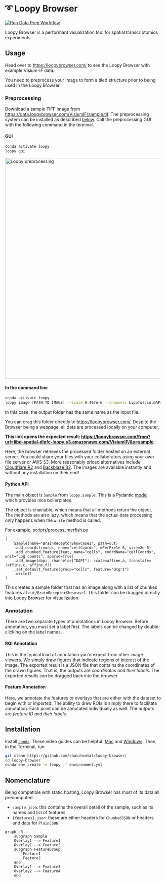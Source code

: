 # ➰ Loopy Browser

[![Run Data Prep Workflow](https://github.com/chaichontat/loopy-browser/actions/workflows/data_prep.yml/badge.svg?branch=main)](https://github.com/chaichontat/loopy-browser/actions/workflows/data_prep.yml)

Loopy Browser is a performant visualization tool for spatial transcriptomics experiments.

## Usage

Head over to https://loopybrowser.com/ to see the Loopy Browser with example Visium-IF data.

You need to preprocess your image to form a tiled structure prior to being used in the Loopy Browser.

### Preprocessing

Download a sample TIFF image from https://data.loopybrowser.com/VisiumIF/sample.tif.
The preprocessing system can be installed as described [below](#Installation).
Call the preprocessing GUI with the following command in the terminal.

#### GUI

```sh
conda activate loopy
loopy gui
```

<img width="712" alt="Loopy preprocessing" src="https://user-images.githubusercontent.com/34997334/193870809-5338cbfa-9d7d-4e12-aca7-8a2c149eb2a2.png">

#### In the command line

```sh
conda activate loopy
loopy image [PATH TO IMAGE] --scale 0.497e-6 --channels Lipofuscin,DAPI,GFAP,NeuN,OLIG2,TMEM119
```

In this case, the output folder has the same name as the input file.

You can drag this folder directly to https://loopybrowser.com/.
Despite the Browser being a webpage, all data are processed locally on your computer.

**This link opens the expected result: https://loopybrowser.com/from?url=libd-spatial-dlpfc-loopy.s3.amazonaws.com/VisiumIF/&s=sample.**

Here, the browser retrieves the processed folder hosted on an external server.
You could share your files with your collaborators using your own file server or AWS S3.
More reasonably priced alternatives include [Cloudflare R2](https://www.cloudflare.com/products/r2/) and [Backblaze B2](https://www.backblaze.com/b2/cloud-storage.html).
The images are available instantly and without any installation on their end!

#### Python API

The main object is `Sample` from `loopy.sample`.
This is a Pydantic [model](https://docs.pydantic.dev/usage/models/) which provides nice boilerplates.

The object is chainable, which means that all methods return the object.
The methods are also lazy, which means that the actual data processing only happens when
the `write` method is called.

For example, [scripts/process_merfish.py](scripts/process_merfish.py)

```
(
    Sample(name="BrainReceptorShowcase1", path=out)
    .add_coords(coords, name="cellCoords", mPerPx=1e-6, size=2e-5)
    .add_chunked_feature(feat, name="cells", coordName="cellCoords", unit="Log counts", sparse=True)
    .add_image(dapi, channels=["DAPI"], scale=affine.a, translate=(affine.c, affine.f))
    .set_default_feature(group="cells", feature="Oxgr1")
    .write()
)
```

This creates a sample folder that has an image along with a list of chunked features at `out/BrainReceptorShowcase1`.
This folder can be dragged directly into Loopy Browser for visualization.

### Annotation

There are two separate types of annotations in Loopy Browser.
Before annotation, you must set a label first.
The labels can be changed by double-clicking on the label names.

#### ROI Annotation

This is the typical kind of annotation you'd expect from other image viewers.
We simply draw figures that indicate regions of interest of the image.
The exported result is a JSON file that contains the coordinates of the drawn figures.
That is, the outputs are _coordinates and their labels_.
The exported results can be dragged back into the browser.

#### Feature Annotation

Here, we annotate the features or overlays that are either with the dataset to begin with or imported.
The ability to draw ROIs is simply there to facilitate annotation.
Each point can be annotated individually as well.
The outputs are _feature ID and their labels_.

## Installation

Install [`conda`](https://github.com/conda-forge/miniforge#miniforge3). These video guides can be helpful: [Mac](https://www.youtube.com/watch?v=328DQUWZP48) and [Windows](https://www.youtube.com/watch?v=-H_onyfW9VE). Then, in the Terminal, run

```sh
git clone https://github.com/chaichontat/loopy-browser/
cd loopy-browser
conda env create -n loopy -f environment.yml
```

## Nomenclature

Being compatible with static hosting, Loopy Browser has most of its data all precomputed.

- `sample.json`: this contains the overall detail of the sample, such as its names and list of features.
- `{features}.json`: these are either headers for `ChunkedJSON` or headers and data for `PlainJSON`.

```mermaid
graph LR
    subgraph Sample
    Overlay1 --> Feature1
    Overlay1 --> Feature2
    subgraph FeatureGroup
        Feature1
        Feature2
    end
    Overlay1 --> Feature3
    Overlay2 --> Feature4
    end
```
